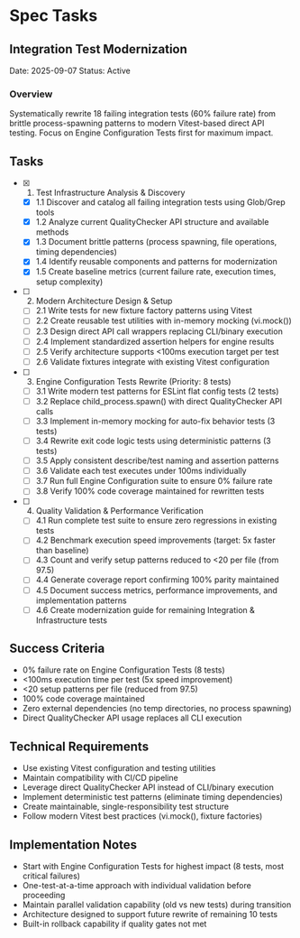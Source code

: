 # Spec Tasks

## Integration Test Modernization

Date: 2025-09-07 Status: Active

### Overview

Systematically rewrite 18 failing integration tests (60% failure rate) from
brittle process-spawning patterns to modern Vitest-based direct API testing.
Focus on Engine Configuration Tests first for maximum impact.

## Tasks

- [x] 1. Test Infrastructure Analysis & Discovery
  - [x] 1.1 Discover and catalog all failing integration tests using Glob/Grep
        tools
  - [x] 1.2 Analyze current QualityChecker API structure and available methods
  - [x] 1.3 Document brittle patterns (process spawning, file operations, timing
        dependencies)
  - [x] 1.4 Identify reusable components and patterns for modernization
  - [x] 1.5 Create baseline metrics (current failure rate, execution times,
        setup complexity)

- [ ] 2. Modern Architecture Design & Setup
  - [ ] 2.1 Write tests for new fixture factory patterns using Vitest
  - [ ] 2.2 Create reusable test utilities with in-memory mocking (vi.mock())
  - [ ] 2.3 Design direct API call wrappers replacing CLI/binary execution
  - [ ] 2.4 Implement standardized assertion helpers for engine results
  - [ ] 2.5 Verify architecture supports <100ms execution target per test
  - [ ] 2.6 Validate fixtures integrate with existing Vitest configuration

- [ ] 3. Engine Configuration Tests Rewrite (Priority: 8 tests)
  - [ ] 3.1 Write modern test patterns for ESLint flat config tests (2 tests)
  - [ ] 3.2 Replace child_process.spawn() with direct QualityChecker API calls
  - [ ] 3.3 Implement in-memory mocking for auto-fix behavior tests (3 tests)
  - [ ] 3.4 Rewrite exit code logic tests using deterministic patterns (3 tests)
  - [ ] 3.5 Apply consistent describe/test naming and assertion patterns
  - [ ] 3.6 Validate each test executes under 100ms individually
  - [ ] 3.7 Run full Engine Configuration suite to ensure 0% failure rate
  - [ ] 3.8 Verify 100% code coverage maintained for rewritten tests

- [ ] 4. Quality Validation & Performance Verification
  - [ ] 4.1 Run complete test suite to ensure zero regressions in existing tests
  - [ ] 4.2 Benchmark execution speed improvements (target: 5x faster than
        baseline)
  - [ ] 4.3 Count and verify setup patterns reduced to <20 per file (from 97.5)
  - [ ] 4.4 Generate coverage report confirming 100% parity maintained
  - [ ] 4.5 Document success metrics, performance improvements, and
        implementation patterns
  - [ ] 4.6 Create modernization guide for remaining Integration &
        Infrastructure tests

## Success Criteria

- 0% failure rate on Engine Configuration Tests (8 tests)
- <100ms execution time per test (5x speed improvement)
- <20 setup patterns per file (reduced from 97.5)
- 100% code coverage maintained
- Zero external dependencies (no temp directories, no process spawning)
- Direct QualityChecker API usage replaces all CLI execution

## Technical Requirements

- Use existing Vitest configuration and testing utilities
- Maintain compatibility with CI/CD pipeline
- Leverage direct QualityChecker API instead of CLI/binary execution
- Implement deterministic test patterns (eliminate timing dependencies)
- Create maintainable, single-responsibility test structure
- Follow modern Vitest best practices (vi.mock(), fixture factories)

## Implementation Notes

- Start with Engine Configuration Tests for highest impact (8 tests, most
  critical failures)
- One-test-at-a-time approach with individual validation before proceeding
- Maintain parallel validation capability (old vs new tests) during transition
- Architecture designed to support future rewrite of remaining 10 tests
- Built-in rollback capability if quality gates not met
